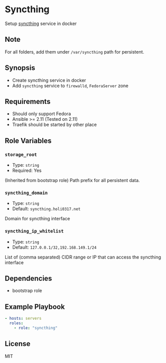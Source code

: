 # Syncthing

Setup [syncthing] service in docker

[syncthing]: https://syncthing.net/

## Note

For all folders, add them under `/var/syncthing` path for persistent.

## Synopsis

- Create syncthing service in docker
- Add `syncthing` service to `firewalld`, `FedoraServer` zone

## Requirements

- Should only support Fedora
- Ansible >= 2.11 (Tested on 2.11)
- Traefik should be started by other place

## Role Variables

### `storage_root`

- Type: `string`
- Required: Yes

(Inherited from bootstrap role) Path prefix for all persistent data.

### `syncthing_domain`

- Type: `string`
- Default: `syncthing.holi0317.net`

Domain for syncthing interface

### `syncthing_ip_whitelist`

- Type: `string`
- Default: `127.0.0.1/32,192.168.149.1/24`

List of (comma separated) CIDR range or IP that can access the syncthing interface

## Dependencies

- bootstrap role

## Example Playbook

```yaml
- hosts: servers
  roles:
    - role: "syncthing"
```

## License

MIT
